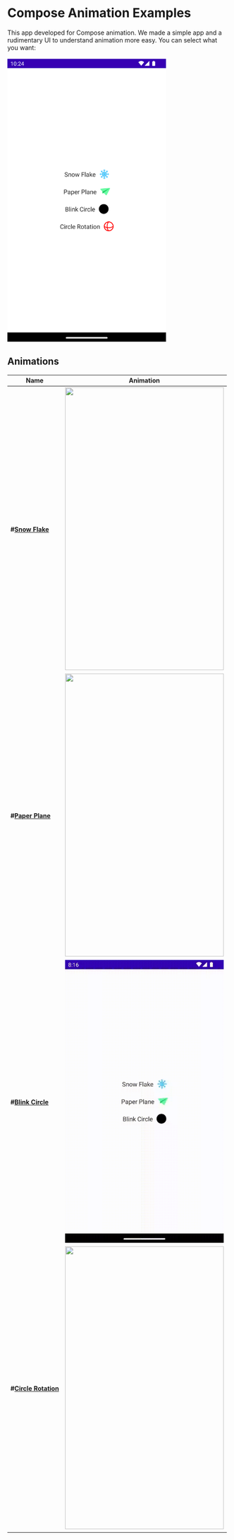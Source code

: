 # Compose Animation Examples

This app developed for Compose animation. We made a simple app and a rudimentary UI to understand animation more easy. You can select what you want:
<br/>
<br/>
<img src="documentFolder/HomePage.png" width="360" height="640"/>
<br/>
## Animations

Name|Animation 
--- | ---
**#[Snow Flake](app/src/main/java/com/esatgozcu/animationexamples/ui/view/SnowFlakeView.kt)** | <img src="documentFolder/SnowFlake.gif" width="360" height="640"/>
**#[Paper Plane](app/src/main/java/com/esatgozcu/animationexamples/ui/view/PaperPlaneView.kt)** | <img src="documentFolder/PaperPlane.gif" width="360" height="640"/>
**#[Blink Circle](app/src/main/java/com/esatgozcu/animationexamples/ui/view/BlinkCircleView.kt)** | <img src="documentFolder/BlinkCircle.gif" width="360" height="640"/>
**#[Circle Rotation](app/src/main/java/com/esatgozcu/animationexamples/ui/view/CircleRotationView.kt)** | <img src="documentFolder/CircleRotation.gif" width="360" height="640"/>
